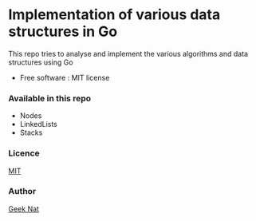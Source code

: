 # Implementation of various data structures in Go

This repo tries to analyse and implement the various algorithms and data structures using Go
 
 - Free software : MIT license

### Available in this repo
 - Nodes
 - LinkedLists
 - Stacks

### Licence

[MIT](https://choosealicense.com/licenses/mit/)

### Author

[Geek Nat](http://geeknat.com)

